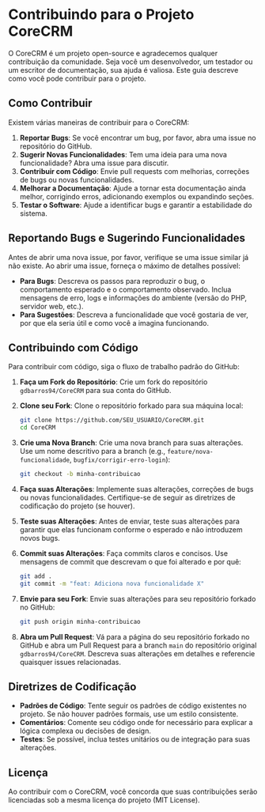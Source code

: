# Contribuindo para o Projeto CoreCRM

O CoreCRM é um projeto open-source e agradecemos qualquer contribuição da comunidade. Seja você um desenvolvedor, um testador ou um escritor de documentação, sua ajuda é valiosa. Este guia descreve como você pode contribuir para o projeto.

## Como Contribuir

Existem várias maneiras de contribuir para o CoreCRM:

1.  **Reportar Bugs**: Se você encontrar um bug, por favor, abra uma issue no repositório do GitHub.
2.  **Sugerir Novas Funcionalidades**: Tem uma ideia para uma nova funcionalidade? Abra uma issue para discutir.
3.  **Contribuir com Código**: Envie pull requests com melhorias, correções de bugs ou novas funcionalidades.
4.  **Melhorar a Documentação**: Ajude a tornar esta documentação ainda melhor, corrigindo erros, adicionando exemplos ou expandindo seções.
5.  **Testar o Software**: Ajude a identificar bugs e garantir a estabilidade do sistema.

## Reportando Bugs e Sugerindo Funcionalidades

Antes de abrir uma nova issue, por favor, verifique se uma issue similar já não existe. Ao abrir uma issue, forneça o máximo de detalhes possível:

*   **Para Bugs**: Descreva os passos para reproduzir o bug, o comportamento esperado e o comportamento observado. Inclua mensagens de erro, logs e informações do ambiente (versão do PHP, servidor web, etc.).
*   **Para Sugestões**: Descreva a funcionalidade que você gostaria de ver, por que ela seria útil e como você a imagina funcionando.

## Contribuindo com Código

Para contribuir com código, siga o fluxo de trabalho padrão do GitHub:

1.  **Faça um Fork do Repositório**: Crie um fork do repositório `gdbarros94/CoreCRM` para sua conta do GitHub.
2.  **Clone seu Fork**: Clone o repositório forkado para sua máquina local:

    ```bash
    git clone https://github.com/SEU_USUARIO/CoreCRM.git
    cd CoreCRM
    ```

3.  **Crie uma Nova Branch**: Crie uma nova branch para suas alterações. Use um nome descritivo para a branch (e.g., `feature/nova-funcionalidade`, `bugfix/corrigir-erro-login`):

    ```bash
    git checkout -b minha-contribuicao
    ```

4.  **Faça suas Alterações**: Implemente suas alterações, correções de bugs ou novas funcionalidades. Certifique-se de seguir as diretrizes de codificação do projeto (se houver).

5.  **Teste suas Alterações**: Antes de enviar, teste suas alterações para garantir que elas funcionam conforme o esperado e não introduzem novos bugs.

6.  **Commit suas Alterações**: Faça commits claros e concisos. Use mensagens de commit que descrevam o que foi alterado e por quê:

    ```bash
    git add .
    git commit -m "feat: Adiciona nova funcionalidade X"
    ```

7.  **Envie para seu Fork**: Envie suas alterações para seu repositório forkado no GitHub:

    ```bash
    git push origin minha-contribuicao
    ```

8.  **Abra um Pull Request**: Vá para a página do seu repositório forkado no GitHub e abra um Pull Request para a branch `main` do repositório original `gdbarros94/CoreCRM`. Descreva suas alterações em detalhes e referencie quaisquer issues relacionadas.

## Diretrizes de Codificação

*   **Padrões de Código**: Tente seguir os padrões de código existentes no projeto. Se não houver padrões formais, use um estilo consistente.
*   **Comentários**: Comente seu código onde for necessário para explicar a lógica complexa ou decisões de design.
*   **Testes**: Se possível, inclua testes unitários ou de integração para suas alterações.

## Licença

Ao contribuir com o CoreCRM, você concorda que suas contribuições serão licenciadas sob a mesma licença do projeto (MIT License).

